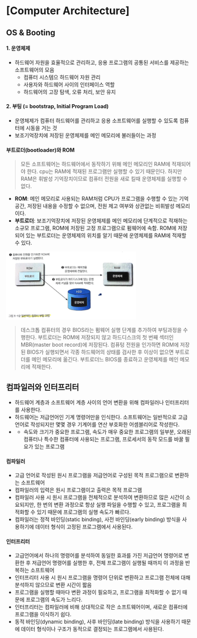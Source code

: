 [Computer Architecture]
=======================
OS & Booting
---------------
#### 1. 운영체제
- 하드웨어 자원을 효율적으로 관리하고, 응용 프로그램의 공통된 서비스를 제공하는 소프트웨어의 모음
  - 컴퓨터 시스템으 하드웨어 자원 관리
  - 사용자와 하드웨어 사이의 인터페이스 역할
  - 하드웨어의 고장 탐색, 오류 처리, 보안 유지

#### 2. 부팅 (= bootstrap, Initial Program Load)
- 운영체제가 컴퓨터 하드웨어를 관리하고 응용 소프트웨어를 실행할 수 있도록 컴퓨터에 시동을 거는 것
- 보조기억장치에 저장된 운영체제를 메인 메모리에 불러들이는 과정

#### __부트로더(bootloader)와 ROM__
> 모든 소프트웨어는 하드웨어에서 동작하기 위해 메인 메모리인 RAM에 적재되어야 한다. cpu는 RAM에 적재된 프로그램만 실행할 수 있기 때문인다. 
> 하지만 RAM은 휘발성 기억장치이므로 컴퓨터 전원을 새로 킬때 운영체제를 실행할 수 없다.

- __ROM__: 메인 메모리로 사용되는 RAM처럼 CPU가 프로그램을 수행할 수 있는 기억 공간, 저장된 내용을 수정할 수 없으며, 전원 제고 여부와 상관없는 비휘발성 메모리이다.
- __부트로더__: 보조기억장치에 저장된 운영체제를 메인 메모리에 단계적으로 적재하는 소규모 프로그램, ROM에 저장된 고정 프로그램으로 펌웨어에 속함. ROM에 저장되어 있는 부트로더는 운영체제의 위치를 알기 때문에 운영체제를 RAM에 적재할 수 있다.
<img src = "./imgs/booting.png"  width="70%" height="40%">

> 데스크톱 컴퓨터의 경우 BIOS라는 펌웨어 실행 단계를 추가하여 부팅과정을 수행한다. 부트로더는 ROM에 저장되지 않고 하드디스크의 첫 번째 섹터인 MBR(master boot record)에 저장된다.
> 컴퓨텅 전원을 인가하면 ROM에 저장된 BIOS가 실행되면서 각종 하드웨어의 상태를 검사한 후 이상이 없으면 부트로더를 메인 메모리에 옮긴다. 부트로더느 BIOS를 종료하고 운영체제를 메인 메모리에 적재한다.


컴파일러와 인터프리터
----------------
- 하드웨어 계층과 소프트웨어 계층 사이의 언어 변환을 위해 컴파일러나 인터프리터를 사용한다.
-   하드웨어는 저급언어인 기계 명령어만을 인식한다. 소프트웨어는 일반적으로 고급언어로 작성되지만 몇몇 경우 기계어를 연산 부호화한 어셈블리어로 작성한다.
-   - 속도와 크기가 중요한 프로그램, 속도가 매우 중요한 프로그램의 일부분, 오래된 컴퓨터나 특수한 컴퓨터에 사용되는 프로그램, 프로세서의 동작 모드를 바꿀 필요가 있는 프로그램

#### 컴파일러
- 고급 언어로 작성된 원시 프로그램을 저급언어로 구성된 목적 프로그램으로 변환하는 소프트웨어
- 컴파일러의 입력은 원시 프로그램이고 출력은 목적 프로그램
- 컴파일러 사용 시 원시 프로그램을 전체적으로 분석하여 변환하므로 많은 시간이 소요되지만, 한 번의 변환 과정으로 항상 실행 파일을 수행할 수 있고, 프로그램을 최적화할 수 있기 때문에 프로그램의 실행 속도가 빠르다.
- 컴파일러는 정적 바인딩(static binding), 사전 바인딩(early binding) 방식을 사용하기에 데이터 형식이 고정된 프로그램에서 사용된다.

#### 인터프리터
- 고급언어에서 하나의 명령어를 분석하여 동일한 효과를 가진 저급언어 명령어로 변환한 후 저급언어 명령어를 실행한 후, 전체 프로그램이 실행될 때까지 이 과정을 반복하는 소프트웨어
- 인터프리터 사용 시 원시 프로그램을 명령어 단위로 변환하고 프로그램 전체에 대해 분석하지 않으므로 변환 시간이 짧음
- 프로그램을 실행할 때마다 변환 과정이 필요하고, 프로그램을 최적화할 수 없기 때문에 프로그램의 속도가 느리다.
- 인터프리터는 컴파일러에 비해 상대적으로 작은 소프트웨어이며, 새로운 컴퓨터에 프로그램을 이식하기 쉽다. 
- 동적 바인딩(dynamic binding), 사후 바인딩(late binding) 방식을 사용하기 때문에 데이터 형식이나 구조가 동적으로 결정되는 프로그램에서 사용된다.



